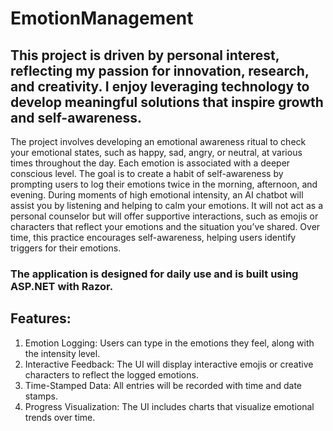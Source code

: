 # EmotionManagement
## This project is driven by personal interest, reflecting my passion for innovation, research, and creativity. I enjoy leveraging technology to develop meaningful solutions that inspire growth and self-awareness.
The project involves developing an emotional awareness ritual to check your emotional states, such as happy, sad, angry, or neutral, at various times throughout the day. Each emotion is associated with a deeper conscious level. The goal is to create a habit of self-awareness by prompting users to log their emotions twice in the morning, afternoon, and evening.
During moments of high emotional intensity, an AI chatbot will assist you by listening and helping to calm your emotions. It will not act as a personal counselor but will offer supportive interactions, such as emojis or characters that reflect your emotions and the situation you’ve shared. Over time, this practice encourages self-awareness, helping users identify triggers for their emotions.

### The application is designed for daily use and is built using ASP.NET with Razor.

## Features:
1. Emotion Logging: Users can type in the emotions they feel, along with the intensity level.
2. Interactive Feedback: The UI will display interactive emojis or creative characters to reflect the logged emotions.
3. Time-Stamped Data: All entries will be recorded with time and date stamps.
4. Progress Visualization: The UI includes charts that visualize emotional trends over time.

